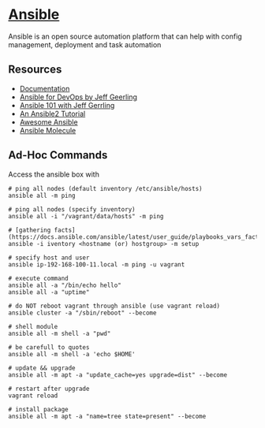 # [Ansible](https://www.ansible.com/)

Ansible is an open source automation platform that can help with config management, deployment and task automation

## Resources

- [Documentation](https://docs.ansible.com/ansible/latest/index.html)
- [Ansible for DevOps by Jeff Geerling](https://cloud.delicoti.com/d/f/o444VDABw5cbJMBcs9u7BKLgymDjkFGy)
- [Ansible 101 with Jeff Gerrling](https://www.youtube.com/playlist?list=PL2_OBreMn7FqZkvMYt6ATmgC0KAGGJNAN)
- [An Ansible2 Tutorial](https://serversforhackers.com/c/an-ansible2-tutorial)
- [Awesome Ansible](https://github.com/KeyboardInterrupt/awesome-ansible)
- [Ansible Molecule](https://molecule.readthedocs.io/en/latest/)

## Ad-Hoc Commands
Access the ansible box with

```
# ping all nodes (default inventory /etc/ansible/hosts)
ansible all -m ping

# ping all nodes (specify inventory)
ansible all -i "/vagrant/data/hosts" -m ping

# [gathering facts](https://docs.ansible.com/ansible/latest/user_guide/playbooks_vars_facts.html)
ansible -i iventory <hostname (or) hostgroup> -m setup

# specify host and user
ansible ip-192-168-100-11.local -m ping -u vagrant

# execute command
ansible all -a "/bin/echo hello"
ansible all -a "uptime"

# do NOT reboot vagrant through ansible (use vagrant reload)
ansible cluster -a "/sbin/reboot" --become

# shell module
ansible all -m shell -a "pwd"

# be carefull to quotes
ansible all -m shell -a 'echo $HOME'

# update && upgrade
ansible all -m apt -a "update_cache=yes upgrade=dist" --become

# restart after upgrade
vagrant reload

# install package
ansible all -m apt -a "name=tree state=present" --become
```